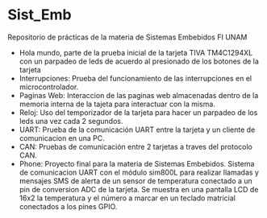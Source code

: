 # Sist_Emb
Repositorio de prácticas de la materia de Sistemas Embebidos FI UNAM

 - Hola mundo, parte de la prueba inicial de la tarjeta TIVA TM4C1294XL con un parpadeo de leds de acuerdo al presionado de los botones de la tarjeta
 - Interrupciones: Prueba del funcionamiento de las interrupciones en el microcontrolador.
 - Paginas Web: Interaccion de las paginas web almacenadas dentro de la memoria interna de la tajeta para interactuar con la misma.
 - Reloj: Uso del temporizador de la tarjeta para hacer un parpadeo de los leds una vez cada 2 segundos.
 - UART: Prueba de la comunicación UART entre la tarjeta y un cliente de comunicacion en una PC.
 - CAN: Pruebas de comunicación entre 2 tarjetas a traves del protocolo CAN.
 - Phone: Proyecto final para la materia de Sistemas Embebidos. Sistema de comunicacion UART con el módulo sim800L para realizar llamadas y mensajes SMS de alerta de un sensor de temperatura conectado a un pin de conversion ADC de la tarjeta. Se muestra en una pantalla LCD de 16x2 la temperatura y el número a marcar en un teclado matricial conectados a los pines GPIO.
